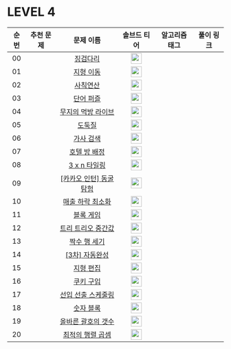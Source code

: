 # LEVEL 4



| 순번|추천 문제|문제 이름|솔브드 티어|알고리즘 태그|풀이 링크 |
| :--:|:--:|:--:|:--:|:--:|:--:|
| 00 ||[징검다리](https://programmers.co.kr/learn/courses/30/lessons/43236)|<img height="25px" width="25px" src="https://static.solved.ac/tier_small/0.svg"/>|||
| 01 ||[지형 이동](https://programmers.co.kr/learn/courses/30/lessons/62050)|<img height="25px" width="25px" src="https://static.solved.ac/tier_small/0.svg"/>|||
| 02 ||[사칙연산](https://programmers.co.kr/learn/courses/30/lessons/1843)|<img height="25px" width="25px" src="https://static.solved.ac/tier_small/0.svg"/>|||
| 03 ||[단어 퍼즐](https://programmers.co.kr/learn/courses/30/lessons/12983)|<img height="25px" width="25px" src="https://static.solved.ac/tier_small/0.svg"/>|||
| 04 ||[무지의 먹방 라이브](https://programmers.co.kr/learn/courses/30/lessons/42891)|<img height="25px" width="25px" src="https://static.solved.ac/tier_small/0.svg"/>|||
| 05 ||[도둑질](https://programmers.co.kr/learn/courses/30/lessons/42897)|<img height="25px" width="25px" src="https://static.solved.ac/tier_small/0.svg"/>|||
| 06 ||[가사 검색](https://programmers.co.kr/learn/courses/30/lessons/60060)|<img height="25px" width="25px" src="https://static.solved.ac/tier_small/0.svg"/>|||
| 07 ||[호텔 방 배정](https://programmers.co.kr/learn/courses/30/lessons/64063)|<img height="25px" width="25px" src="https://static.solved.ac/tier_small/0.svg"/>|||
| 08 ||[3 x n 타일링](https://programmers.co.kr/learn/courses/30/lessons/12902)|<img height="25px" width="25px" src="https://static.solved.ac/tier_small/0.svg"/>|||
| 09 ||[[카카오 인턴] 동굴 탐험](https://programmers.co.kr/learn/courses/30/lessons/67260)|<img height="25px" width="25px" src="https://static.solved.ac/tier_small/0.svg"/>|||
| 10 ||[매출 하락 최소화](https://programmers.co.kr/learn/courses/30/lessons/72416)|<img height="25px" width="25px" src="https://static.solved.ac/tier_small/0.svg"/>|||
| 11 ||[블록 게임](https://programmers.co.kr/learn/courses/30/lessons/42894)|<img height="25px" width="25px" src="https://static.solved.ac/tier_small/0.svg"/>|||
| 12 ||[트리 트리오 중간값](https://programmers.co.kr/learn/courses/30/lessons/68937)|<img height="25px" width="25px" src="https://static.solved.ac/tier_small/0.svg"/>|||
| 13 ||[짝수 행 세기](https://programmers.co.kr/learn/courses/30/lessons/68647)|<img height="25px" width="25px" src="https://static.solved.ac/tier_small/0.svg"/>|||
| 14 ||[[3차] 자동완성](https://programmers.co.kr/learn/courses/30/lessons/17685)|<img height="25px" width="25px" src="https://static.solved.ac/tier_small/0.svg"/>|||
| 15 ||[지형 편집](https://programmers.co.kr/learn/courses/30/lessons/12984)|<img height="25px" width="25px" src="https://static.solved.ac/tier_small/0.svg"/>|||
| 16 ||[쿠키 구입](https://programmers.co.kr/learn/courses/30/lessons/49995)|<img height="25px" width="25px" src="https://static.solved.ac/tier_small/0.svg"/>|||
| 17 ||[선입 선출 스케줄링](https://programmers.co.kr/learn/courses/30/lessons/12920)|<img height="25px" width="25px" src="https://static.solved.ac/tier_small/0.svg"/>|||
| 18 ||[숫자 블록](https://programmers.co.kr/learn/courses/30/lessons/12923)|<img height="25px" width="25px" src="https://static.solved.ac/tier_small/0.svg"/>|||
| 19 ||[올바른 괄호의 갯수](https://programmers.co.kr/learn/courses/30/lessons/12929)|<img height="25px" width="25px" src="https://static.solved.ac/tier_small/0.svg"/>|||
| 20 ||[최적의 행렬 곱셈](https://programmers.co.kr/learn/courses/30/lessons/12942)|<img height="25px" width="25px" src="https://static.solved.ac/tier_small/0.svg"/>|||
